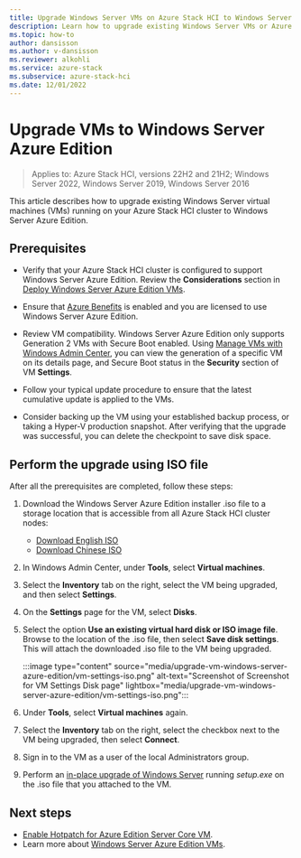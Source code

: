 ```yaml
---
title: Upgrade Windows Server VMs on Azure Stack HCI to Windows Server Azure Edition
description: Learn how to upgrade existing Windows Server VMs or Azure Stack HCI VMs to Windows Server Azure Edition.
ms.topic: how-to
author: dansisson
ms.author: v-dansisson
ms.reviewer: alkohli
ms.service: azure-stack
ms.subservice: azure-stack-hci
ms.date: 12/01/2022
---
```


# Upgrade VMs to Windows Server Azure Edition

> Applies to: Azure Stack HCI, versions 22H2 and 21H2; Windows Server 2022, Windows Server 2019, Windows Server 2016

This article describes how to upgrade existing Windows Server virtual machines (VMs) running on your Azure Stack HCI cluster to Windows Server Azure Edition.

## Prerequisites

- Verify that your Azure Stack HCI cluster is configured to support Windows Server Azure Edition. Review the **Considerations** section in [Deploy Windows Server Azure Edition VMs](windows-server-azure-edition.md?tabs=hci#considerations).

- Ensure that [Azure Benefits](azure-benefits.md) is enabled and you are licensed to use Windows Server Azure Edition.

- Review VM compatibility. Windows Server Azure Edition only supports Generation 2 VMs with Secure Boot enabled. Using [Manage VMs with Windows Admin Center](vm.md#view-vm-details), you can view the generation of a specific VM on its details page, and Secure Boot status in the **Security** section of VM **Settings**.

- Follow your typical update procedure to ensure that the latest cumulative update is applied to the VMs.

- Consider backing up the VM using your established backup process, or taking a Hyper-V production snapshot. After verifying that the upgrade was successful, you can delete the checkpoint to save disk space.

## Perform the upgrade using ISO file

After all the prerequisites are completed, follow these steps:

1. Download the Windows Server Azure Edition installer .iso file to a storage location that is accessible from all Azure Stack HCI cluster nodes:

    - [Download English ISO](https://aka.ms/AAi4r31)
    - [Download Chinese ISO](https://aka.ms/AAi4bii)

1. In Windows Admin Center, under **Tools**, select **Virtual machines**.

1. Select the **Inventory** tab on the right, select the VM being upgraded, and then select **Settings**.

1. On the **Settings** page for the VM, select **Disks**.

1. Select the option **Use an existing virtual hard disk or ISO image file**. Browse to the location of the .iso file, then select **Save disk settings**. This will attach the downloaded .iso file to the VM being upgraded.

   :::image type="content" source="media/upgrade-vm-windows-server-azure-edition/vm-settings-iso.png" alt-text="Screenshot of Screenshot for VM Settings Disk page" lightbox="media/upgrade-vm-windows-server-azure-edition/vm-settings-iso.png":::

1. Under **Tools**, select **Virtual machines** again.

1. Select the **Inventory** tab on the right, select the checkbox next to the VM being upgraded, then select **Connect**.

1. Sign in to the VM as a user of the local Administrators group.

1. Perform an [in-place upgrade of Windows Server](/windows-server/get-started/perform-in-place-upgrade#perform-the-upgrade) running *setup.exe* on the .iso file that you attached to the VM.

## Next steps

- [Enable Hotpatch for Azure Edition Server Core VM](/windows-server/get-started/enable-hotpatch-azure-edition).
- Learn more about [Windows Server Azure Edition VMs](windows-server-azure-edition.md).
